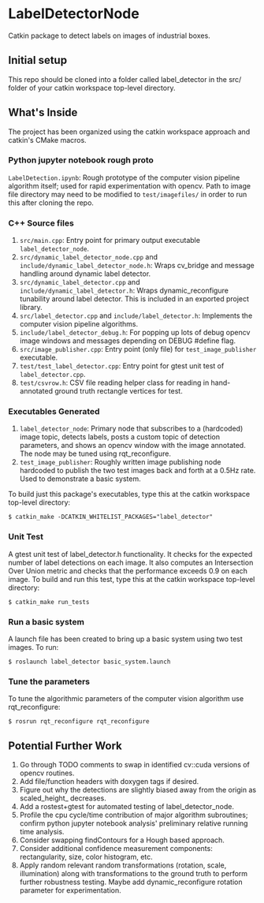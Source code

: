# LabelDetectorNode
Catkin package to detect labels on images of industrial boxes.

## Initial setup
This repo should be cloned into a folder called label_detector in the src/ folder of your catkin workspace top-level directory.

## What's Inside
The project has been organized using the catkin workspace approach and catkin's CMake macros.
### Python jupyter notebook rough proto
`LabelDetection.ipynb`: Rough prototype of the computer vision pipeline algorithm itself; used for rapid experimentation with opencv. Path to image file directory may need to be modified to `test/imagefiles/` in order to run this after cloning the repo.
### C++ Source files
1. `src/main.cpp`: Entry point for primary output executable `label_detector_node`.
2. `src/dynamic_label_detector_node.cpp` and `include/dynamic_label_detector_node.h`: Wraps cv_bridge and message handling around dynamic label detector.
3. `src/dynamic_label_detector.cpp` and `include/dynamic_label_detector.h`: Wraps dynamic_reconfigure tunability around label detector. This is included in an exported project library.
4. `src/label_detector.cpp` and `include/label_detector.h`: Implements the computer vision pipeline algorithms.
5. `include/label_detector_debug.h`: For popping up lots of debug opencv image windows and messages depending on DEBUG #define flag.
6. `src/image_publisher.cpp`: Entry point (only file) for `test_image_publisher` executable.
7. `test/test_label_detector.cpp`: Entry point for gtest unit test of `label_detector.cpp`.
8. `test/csvrow.h`: CSV file reading helper class for reading in hand-annotated ground truth rectangle vertices for test.
### Executables Generated
1. `label_detector_node`: Primary node that subscribes to a (hardcoded) image topic, detects labels, posts a custom topic of detection parameters, and shows an opencv window with the image annotated. The node may be tuned using rqt_reconfigure.
2. `test_image_publisher`: Roughly written image publishing node hardcoded to publish the two test images back and forth at a 0.5Hz rate. Used to demonstrate a basic system.

To build just this package's executables, type this at the catkin workspace top-level directory:
```
$ catkin_make -DCATKIN_WHITELIST_PACKAGES="label_detector"
```

### Unit Test 
A gtest unit test of label_detector.h functionality. It checks for the expected number of label detections on each image.  It also computes an Intersection Over Union metric and checks that the performance exceeds 0.9 on each image. To build and run this test, type this at the catkin workspace top-level directory:

```
$ catkin_make run_tests
```

### Run a basic system
A launch file has been created to bring up a basic system using two test images. To run:

```
$ roslaunch label_detector basic_system.launch
```

### Tune the parameters
To tune the algorithmic parameters of the computer vision algorithm use rqt\_reconfigure:

```
$ rosrun rqt_reconfigure rqt_reconfigure
```

## Potential Further Work
1. Go through TODO comments to swap in identified cv::cuda versions of opencv routines.
2. Add file/function headers with doxygen tags if desired.
3. Figure out why the detections are slightly biased away from the origin as scaled_height_ decreases.
4. Add a rostest+gtest for automated testing of label_detector_node.
5. Profile the cpu cycle/time contribution of major algorithm subroutines; confirm python jupyter notebook analysis' preliminary relative running time analysis.
6. Consider swapping findContours for a Hough based approach.
7. Consider additional confidence measurement components: rectangularity, size, color histogram, etc.
8. Apply random relevant random transformations (rotation, scale, illumination) along with transformations to the ground truth to perform further robustness testing. Maybe add dynamic_reconfigure rotation parameter for experimentation.

